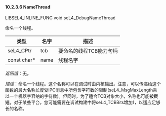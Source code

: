#### 10.2.3.6  NameThread

LIBSEL4_INLINE_FUNC void seL4_DebugNameThread

命名一个线程。

类型 | 名字 | 描述
--- | --- | ---
seL4_CPtr | tcb | 要命名的线程TCB能力句柄
const char* | name | 线程名字

*返回值*：无。

*描述*：命名一个线程。这个名称可以在调试时由内核输出。注意，可以传递给这个函数的最大名称长度受IPC消息中所包含字符数的限制(seL4_MsgMaxLength乘以一个机器字容纳的字符数)。但同时，为了适合TCB对象大小，名称也可能被截短。对于某些平台，您可能需要在调试构建中将seL4_TCBBits增加1，以适应足够长的名称。

